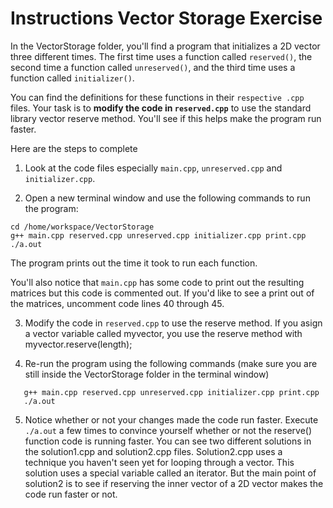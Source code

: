 # Instructions Vector Storage Exercise

In the VectorStorage folder, you'll find a program that initializes a 2D vector three different times. The first time
uses a function called `reserved()`, the second time a function called `unreserved()`, and the third time uses a function
called `initializer()`.

You can find the definitions for these functions in their `respective .cpp` files. Your task is to __modify the code in
`reserved.cpp`__ to use the standard library vector reserve method. You'll see if this helps make the program run faster.

Here are the steps to complete

1. Look at the code files especially `main.cpp`, `unreserved.cpp` and `initializer.cpp`.

2. Open a new terminal window and use the following commands to run the program:
```shell
cd /home/workspace/VectorStorage
g++ main.cpp reserved.cpp unreserved.cpp initializer.cpp print.cpp
./a.out
```

The program prints out the time it took to run each function.

You'll also notice that `main.cpp` has some code to print out the resulting matrices but this code is commented out. If
you'd like to see a print out of the matrices, uncomment code lines 40 through 45.

3. Modify the code in `reserved.cpp` to use the reserve method. If you asign a vector variable called myvector, you use the
   reserve method with myvector.reserve(length);

4. Re-run the program using the following commands (make sure you are still inside the VectorStorage folder in the
   terminal window)
```shell
   g++ main.cpp reserved.cpp unreserved.cpp initializer.cpp print.cpp
   ./a.out
```
5. Notice whether or not your changes made the code run faster. Execute `./a.out` a few times to convince yourself whether
   or not the reserve() function code is running faster. You can see two different solutions in the solution1.cpp and
   solution2.cpp files. Solution2.cpp uses a technique you haven't seen yet for looping through a vector. This solution
   uses a special variable called an iterator. But the main point of solution2 is to see if reserving the inner vector
   of a 2D vector makes the code run faster or not.